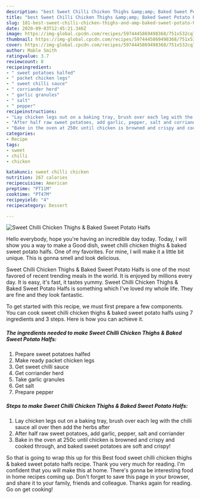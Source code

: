 ```yaml
---
description: "best Sweet Chilli Chicken Thighs &amp;amp; Baked Sweet Potato Halfs recipes ever | how to keep Sweet Chilli Chicken Thighs &amp;amp; Baked Sweet Potato Halfs"
title: "best Sweet Chilli Chicken Thighs &amp;amp; Baked Sweet Potato Halfs recipes ever | how to keep Sweet Chilli Chicken Thighs &amp;amp; Baked Sweet Potato Halfs"
slug: 181-best-sweet-chilli-chicken-thighs-and-amp-baked-sweet-potato-halfs-recipes-ever-how-to-keep-sweet-chilli-chicken-thighs-and-amp-baked-sweet-potato-halfs
date: 2020-09-03T12:45:21.346Z
image: https://img-global.cpcdn.com/recipes/5974445869498368/751x532cq70/sweet-chilli-chicken-thighs-baked-sweet-potato-halfs-recipe-main-photo.jpg
thumbnail: https://img-global.cpcdn.com/recipes/5974445869498368/751x532cq70/sweet-chilli-chicken-thighs-baked-sweet-potato-halfs-recipe-main-photo.jpg
cover: https://img-global.cpcdn.com/recipes/5974445869498368/751x532cq70/sweet-chilli-chicken-thighs-baked-sweet-potato-halfs-recipe-main-photo.jpg
author: Mable Smith
ratingvalue: 3.7
reviewcount: 8
recipeingredient:
- " sweet potatoes halfed"
- " packet chicken legs"
- " sweet chilli sauce"
- " corriander herd"
- " garlic granules"
- " salt"
- " pepper"
recipeinstructions:
- "Lay chicken legs out on a baking tray, brush over each leg with the chilli sauce all over then add the herbs after"
- "After half raw sweet potatoes, add garlic, pepper, salt and corriander"
- "Bake in the oven at 250c until chicken is browned and crispy and cooked through, and baked sweet potatoes are soft and crispy!"
categories:
- Recipe
tags:
- sweet
- chilli
- chicken

katakunci: sweet chilli chicken 
nutrition: 267 calories
recipecuisine: American
preptime: "PT11M"
cooktime: "PT47M"
recipeyield: "4"
recipecategory: Dessert

---
```



![Sweet Chilli Chicken Thighs &amp; Baked Sweet Potato Halfs](https://img-global.cpcdn.com/recipes/5974445869498368/751x532cq70/sweet-chilli-chicken-thighs-baked-sweet-potato-halfs-recipe-main-photo.jpg)

Hello everybody, hope you're having an incredible day today. Today, I will show you a way to make a Good dish, sweet chilli chicken thighs &amp; baked sweet potato halfs. One of my favorites. For mine, I will make it a little bit unique. This is gonna smell and look delicious.

Sweet Chilli Chicken Thighs &amp; Baked Sweet Potato Halfs is one of the most favored of recent trending meals in the world. It is enjoyed by millions every day. It is easy, it's fast, it tastes yummy. Sweet Chilli Chicken Thighs &amp; Baked Sweet Potato Halfs is something which I've loved my whole life. They are fine and they look fantastic.




To get started with this recipe, we must first prepare a few components. You can cook sweet chilli chicken thighs &amp; baked sweet potato halfs using 7 ingredients and 3 steps. Here is how you can achieve it.

<!--inarticleads1-->

##### The ingredients needed to make Sweet Chilli Chicken Thighs &amp; Baked Sweet Potato Halfs:

1. Prepare  sweet potatoes halfed
1. Make ready  packet chicken legs
1. Get  sweet chilli sauce
1. Get  corriander herd
1. Take  garlic granules
1. Get  salt
1. Prepare  pepper




<!--inarticleads2-->

##### Steps to make Sweet Chilli Chicken Thighs &amp; Baked Sweet Potato Halfs:

1. Lay chicken legs out on a baking tray, brush over each leg with the chilli sauce all over then add the herbs after
1. After half raw sweet potatoes, add garlic, pepper, salt and corriander
1. Bake in the oven at 250c until chicken is browned and crispy and cooked through, and baked sweet potatoes are soft and crispy!




So that is going to wrap this up for this Best food sweet chilli chicken thighs &amp; baked sweet potato halfs recipe. Thank you very much for reading. I'm confident that you will make this at home. There's gonna be interesting food in home recipes coming up. Don't forget to save this page in your browser, and share it to your family, friends and colleague. Thanks again for reading. Go on get cooking!
